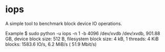 iops
====

A simple tool to benchmark block device IO operations.

Example
    $ sudo python -u iops -n 1 -b 4096 /dev/xvdb 
    /dev/xvdb, 901.88 GB, device block size: 512  B, filesystem block size:   4 kB, 1 threads:
       4 KiB blocks: 1583.6 IO/s,   6.2 MiB/s ( 51.9 Mbit/s)
